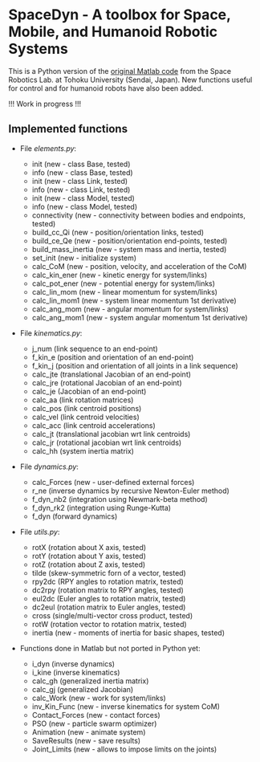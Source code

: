 # SpaceDyn - A toolbox for Space, Mobile, and Humanoid Robotic Systems

This is a Python version of the [original Matlab code](http://www.astro.mech.tohoku.ac.jp/spacedyn/) from the Space Robotics Lab. at Tohoku University (Sendai, Japan). New functions useful for control and for humanoid robots have also been added.

!!! Work in progress !!!

## Implemented functions

- File *elements.py*:
  - init (new - class Base, tested)
  - info (new - class Base, tested)
  - init (new - class Link, tested)
  - info (new - class Link, tested)
  - init (new - class Model, tested)
  - info (new - class Model, tested)
  - connectivity (new - connectivity between bodies and endpoints, tested)
  - build_cc_Qi (new - position/orientation links, tested)
  - build_ce_Qe (new - position/orientation end-points, tested)
  - build_mass_inertia (new - system mass and inertia, tested)
  - set_init (new - initialize system)
  - calc_CoM (new - position, velocity, and acceleration of the CoM)
  - calc_kin_ener (new - kinetic energy for system/links)
  - calc_pot_ener (new - potential energy for system/links)
  - calc_lin_mom (new - linear momentum for system/links)
  - calc_lin_mom1 (new - system linear momentum 1st derivative)
  - calc_ang_mom (new - angular momentum for system/links)
  - calc_ang_mom1 (new - system angular momentum 1st derivative)

- File *kinematics.py*:
  - j_num (link sequence to an end-point)
  - f_kin_e (position and orientation of an end-point)
  - f_kin_j (position and orientation of all joints in a link sequence)
  - calc_jte (translational Jacobian of an end-point)
  - calc_jre (rotational Jacobian of an end-point)
  - calc_je (Jacobian of an end-point)
  - calc_aa (link rotation matrices)
  - calc_pos (link centroid positions)
  - calc_vel (link centroid velocities)
  - calc_acc (link centroid accelerations)
  - calc_jt (translational jacobian wrt link centroids)
  - calc_jr (rotational jacobian wrt link centroids)
  - calc_hh (system inertia matrix)

- File *dynamics.py*:
  - calc_Forces (new - user-defined external forces)
  - r_ne (inverse dynamics by recursive Newton-Euler method)
  - f_dyn_nb2 (integration using Newmark-beta method)
  - f_dyn_rk2 (integration using Runge-Kutta)
  - f_dyn (forward dynamics)

- File *utils.py*:
  - rotX (rotation about X axis, tested)
  - rotY (rotation about Y axis, tested)
  - rotZ (rotation about Z axis, tested)
  - tilde (skew-symmetric forn of a vector, tested)
  - rpy2dc (RPY angles to rotation matrix, tested)
  - dc2rpy (rotation matrix to RPY angles, tested)
  - eul2dc (Euler angles to rotation matrix, tested)
  - dc2eul (rotation matrix to Euler angles, tested)
  - cross (single/multi-vector cross product, tested)
  - rotW (rotation vector to rotation matrix, tested)
  - inertia (new - moments of inertia for basic shapes, tested)

- Functions done in Matlab but not ported in Python yet:
  - i_dyn (inverse dynamics)
  - i_kine (inverse kinematics)
  - calc_gh (generalized inertia matrix)
  - calc_gj (generalized Jacobian)
  - calc_Work (new - work for system/links)
  - inv_Kin_Func (new - inverse kinematics for system CoM)
  - Contact_Forces (new - contact forces)
  - PSO (new - particle swarm optimizer)
  - Animation (new - animate system)
  - SaveResults (new - save results)
  - Joint_Limits (new - allows to impose limits on the joints)
